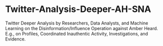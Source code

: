 # Twitter-Analysis-Deeper-AH-SNA
Twitter Deeper Analysis by Researchers, Data Analysts, and Machine Learning on the Disinformation/Influence Operation against Amber Heard. E.g., on Profiles, Coordinated Inauthentic Activity, Investigations, and Evidence.
